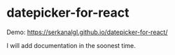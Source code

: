 # datepicker-for-react

Demo:
https://serkanalgl.github.io/datepicker-for-react/


I will add documentation in the soonest time.
